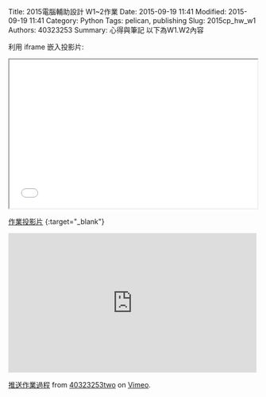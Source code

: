 Title: 2015電腦輔助設計 W1~2作業
Date: 2015-09-19 11:41
Modified: 2015-09-19 11:41
Category: Python
Tags: pelican, publishing
Slug: 2015cp_hw_w1
Authors: 40323253
Summary: 心得與筆記
以下為W1.W2內容

利用 iframe 嵌入投影片:

<iframe src="simplest2.html" width="500" height="300"></iframe>

[作業投影片](simplest2.html)
{:target="_blank"}

<iframe src="https://player.vimeo.com/video/144345819" width="500" height="281" frameborder="0" webkitallowfullscreen mozallowfullscreen allowfullscreen></iframe> <p><a href="https://vimeo.com/144345819">推送作業過程</a> from <a href="https://vimeo.com/user45426766">40323253two</a> on <a href="https://vimeo.com">Vimeo</a>.</p>